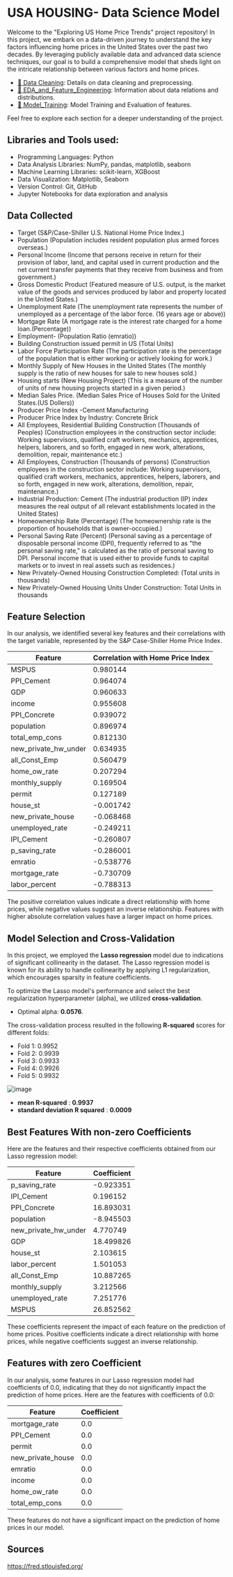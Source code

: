 # USA HOUSING- Data Science Model

Welcome to the "Exploring US Home Price Trends" project repository! In this project, we embark on a data-driven 
journey to understand the key factors influencing home prices in the United States over the past two decades.
By leveraging publicly available data and advanced data science techniques, our goal is to build a comprehensive
model that sheds light on the intricate relationship between various factors and home prices.

- [🔗 Data Cleaning](https://github.com/Npps1997/USA-HOUSING--Data-Science-Model/blob/main/Data_Cleaning_LLC.ipynb): Details on data cleaning and preprocessing.
- [🔗 EDA_and_Feature_Engineering](https://github.com/Npps1997/USA-HOUSING--Data-Science-Model/blob/main/EDA_LLC.ipynb): Information about data relations and distributions.
- [🔗 Model_Training](https://github.com/Npps1997/USA-HOUSING--Data-Science-Model/blob/main/model_training_LLC.ipynb): Model Training and Evaluation of features.

Feel free to explore each section for a deeper understanding of the project.


## Libraries and Tools used:

- Programming Languages: Python
- Data Analysis Libraries: NumPy, pandas, matplotlib, seaborn
- Machine Learning Libraries: scikit-learn, XGBoost
- Data Visualization: Matplotlib, Seaborn
- Version Control: Git, GitHub
- Jupyter Notebooks for data exploration and analysis

## Data Collected

- Target (S&P/Case-Shiller U.S. National Home Price Index.)
- Population (Population includes resident population plus armed forces overseas.)
- Personal Income (Income that persons receive in return for their provision of labor, land, and capital used in
current production and the net current transfer payments that they receive from business and from government.)
- Gross Domestic Product (Featured measure of U.S. output, is the market value of the goods and services produced by labor and property located in the United States.)
- Unemployment Rate (The unemployment rate represents the number of unemployed as a percentage of the labor force. (16 years age or above))
- Mortgage Rate (A mortgage rate is the interest rate charged for a home loan.(Percentage))
- Employment- (Population Ratio (emratio))
- Building Construction issued permit in US (Total Units)
- Labor Force Participation Rate (The participation rate is the percentage of the population that is either working or actively looking for work.)
- Monthly Supply of New Houses in the United States (The monthly supply is the ratio of new houses for sale to new houses sold.)
- Housing starts (New Housing Project) (This is a measure of the number of units of new housing projects started in a given period.)
- Median Sales Price. (Median Sales Price of Houses Sold for the United States.(US Dollers))
- Producer Price Index -Cement Manufacturing
- Producer Price Index by Industry: Concrete Brick
- All Employees, Residential Building Construction (Thousands of Peoples)
(Construction employees in the construction sector include: Working supervisors, qualified craft workers, mechanics,
apprentices, helpers, laborers, and so forth, engaged in new work, alterations, demolition, repair, maintenance etc.)
- All Employees, Construction (Thousands of persons)
(Construction employees in the construction sector include: Working supervisors, qualified craft workers, mechanics,
apprentices, helpers, laborers, and so forth, engaged in new work, alterations, demolition, repair, maintenance.)
- Industrial Production: Cement
(The industrial production (IP) index measures the real output of all relevant establishments located in the United States)
- Homeownership Rate (Percentage)
(The homeownership rate is the proportion of households that is owner-occupied.)
- Personal Saving Rate (Percent)
(Personal saving as a percentage of disposable personal income (DPI), frequently referred to as "the personal
saving rate," is calculated as the ratio of personal saving to DPI. Personal income that is used either to provide
funds to capital markets or to invest in real assets such as residences.)
- New Privately-Owned Housing Construction Completed: (Total units in thousands)
- New Privately-Owned Housing Units Under Construction: Total Units in thousands

## Feature Selection

In our analysis, we identified several key features and their correlations with the target variable, represented by the S&P Case-Shiller Home Price Index.

| Feature                | Correlation with Home Price Index |
|------------------------|-----------------------------|
| MSPUS                  | 0.980144                    |
| PPI_Cement             | 0.964074                    |
| GDP                    | 0.960633                    |
| income                 | 0.955608                    |
| PPI_Concrete           | 0.939072                    |
| population             | 0.896974                    |
| total_emp_cons         | 0.812130                    |
| new_private_hw_under   | 0.634935                    |
| all_Const_Emp          | 0.560479                    |
| home_ow_rate           | 0.207294                    |
| monthly_supply         | 0.169504                    |
| permit                 | 0.127189                    |
| house_st               | -0.001742                   |
| new_private_house      | -0.068468                   |
| unemployed_rate        | -0.249211                   |
| IPI_Cement             | -0.260807                   |
| p_saving_rate          | -0.286001                   |
| emratio                | -0.538776                   |
| mortgage_rate          | -0.730709                   |
| labor_percent          | -0.788313                   |

The positive correlation values indicate a direct relationship with home prices, while negative values suggest an inverse relationship. Features with higher absolute correlation values have a larger impact on home prices.

## Model Selection and Cross-Validation

In this project, we employed the **Lasso regression** model due to indications of significant collinearity in the dataset. The Lasso regression model is known for its ability to handle collinearity by applying L1 regularization, which encourages sparsity in feature coefficients.

To optimize the Lasso model's performance and select the best regularization hyperparameter (alpha), we utilized **cross-validation**.

- Optimal alpha: **0.0576**.

The cross-validation process resulted in the following **R-squared** scores for different folds:
- Fold 1: 0.9952
- Fold 2: 0.9939
- Fold 3: 0.9933
- Fold 4: 0.9926
- Fold 5: 0.9932

![image](https://github.com/Npps1997/USA-HOUSING--Data-Science-Model/assets/96871890/9d8ecd9b-c3a5-40d9-86a4-e230de4783ab)


- **mean R-squared** : **0.9937**
- **standard deviation R squared** : **0.0009**

## Best Features With non-zero Coefficients

Here are the features and their respective coefficients obtained from our Lasso regression model:

| Feature                | Coefficient  |
|------------------------|--------------|
| p_saving_rate          | -0.923351    |
| IPI_Cement             | 0.196152     |
| PPI_Concrete           | 16.893031    |
| population             | -8.945503    |
| new_private_hw_under   | 4.770749     |
| GDP                    | 18.499826    |
| house_st               | 2.103615     |
| labor_percent          | 1.501053     |
| all_Const_Emp          | 10.887265    |
| monthly_supply         | 3.212566     |
| unemployed_rate        | 7.251776     |
| MSPUS                  | 26.852562    |

These coefficients represent the impact of each feature on the prediction of home prices. Positive coefficients indicate a direct relationship with home prices, while negative coefficients suggest an inverse relationship.

## Features with zero Coefficient

In our analysis, some features in our Lasso regression model had coefficients of 0.0, indicating that they do not significantly impact the prediction of home prices. Here are the features with coefficients of 0.0:

| Feature               | Coefficient  |
|-----------------------|--------------|
| mortgage_rate         | 0.0          |
| PPI_Cement            | 0.0          |
| permit                | 0.0          |
| new_private_house     | 0.0          |
| emratio               | 0.0          |
| income                | 0.0          |
| home_ow_rate          | 0.0          |
| total_emp_cons        | 0.0          |

These features do not have a significant impact on the prediction of home prices in our model.

## Sources

https://fred.stlouisfed.org/

